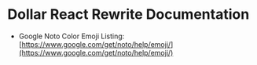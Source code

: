 # Dollar React Rewrite Documentation

- Google Noto Color Emoji Listing:
  [https://www.google.com/get/noto/help/emoji/](https://www.google.com/get/noto/help/emoji/)

